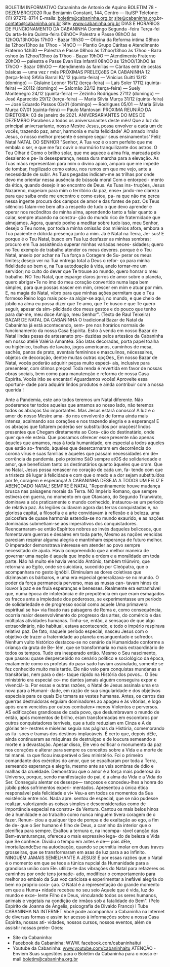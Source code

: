 BOLETIM INFORMATIVO 
Cabaninha de Antonio de Aquino 
BOLETIM 78 - DEZEMBRO/2020 
Rua Benjamin Constant, 144, Centro — Itu/SP 
Telefone: (11) 97276-8714 
E-mails: boletim@cabaninha.org.br 
site@cabaninha.org.br- contato@cabaninha.org.br 
Site: www.cabaninha.org.br 
DIAS E HORÁRIOS DE FUNCIONAMENTO DA CABANINHA 
Domingo 
Segunda -feira 
Terça-fei 
Qu arta-fe ira 
Quinta-feira 
09hOO• Palestra e Passe 
08hOO às 12hOO/13hOOàs 17h00 - Bazar 
19h30 — Oficina da Reforma intima 
08hoo às 12hoo/13hoo às 17hoo - 
14hOO — Plantio Grupo Cáritas e 
Atendimento Fraterno 
14h30 — Palestra e Passe 
08hoo ás 12hoo/13hoo às 17hoo - Baza 
oshoo às 12hoo/13hoo às 17hoo - Bazar 
19hOO — Atendimento Fraterno 
20hOO — palestra e Passe 
Evan liza Infantil 
08hOO às 12hOO/13hOO às 17hOO - Bazar 
09hOO — Atendimento às famílias — Cáritas 
entr de cestas básicas — uma vez r mês 
PRÓXIMAS PRELEÇóES DA CABANINHA 
12 (terça-feira) SAVia Barral 
IO/ 12 (quinta-feira) — Vinícius Guitti 
13/12 (domingo) — Gislaine Leonor 
15/12 (terça-feira) — Laís Soler 
17112 (quinta-feira) — 
20112 (domingo) — Salomão 
22/12 (terça-feira) — Suely Montenegro 
24/12 (quinta-feira) — Zezinho Rodrigues 
27112 (domingo) — José Aparecido 
29/12 (terça-feira) — Maria Silvia Murça 
31/12 (quinta-feira) — José Eduardo Passos 
03/01 (domingo) — Rodrigues 
05/01 — Maria Silvia Murça 
07/01 (quinta-feira) — Paulo Mantovani 
PRÓXIMA REUNIÃO DA DIRETORIA: 03 de janeiro de 2021. 
ANIVERSARIANTES DO MES DE DEZEMBRO 
Parabéns a todos os aniversariantes deste mês! 
Que a luz do principal aniversariante, nosso Mestre Jesus, possa 
envolver a cada um de vocês, trazendo paz, amor, harmonia e 
muita felicidade' AO amado irmão Jesus, o nosso melhor presente 
é sempre seguir seus ensinamentos' 
Feliz Natal 
NATAL OO SENHOR 
"Senhor, A Tua voz é o som perfeito que me embala o ser, e que me 
faz ouvir o murmúrio tranquilizante dos astros. O Teu Olhar é Como o 
brilho solar, que me aquece a alma fria, marcada pelo desalento e pe- 
Ia desesperança, nessa dura marcha para a elevação. As Tuas mãos 
representam para mim o divino apoio, amparo que me impede de 
tombar, fragilizado como estou, nos rumos em que me vejo, ante a 
necessidade de subir. As Tuas pegadas indicam-me as trilhas por onde 
devo me orientar nessa ausência de bússola moral Com o entorpeci- 
mento da ética, quando desejo ir ao encontro de Deus. As Tuas ins- 
truções, Jesus Nazareno, mapeiam para mim o território da paz, ense• 
jando-me clareza para que saiba onde me encontro e como estou, pa- 
ra que não me perca nessa ingente procura dos campos de amor e 
das fontes de paz. Os Teus silêncios falam-me bem alto a respeito de 
tudo o que devo aprender e operar nos recônditos de minha alma, 
aprendendo tanto a falar quanto a calar, sempre atuando na constru- 
ção do mundo rico de fraternidade que almejamos. Agora, quando 
ponho a meditar sobre tudo isso, meu Senhor, desejo o 
Teu nome, por toda a minha omissão dos milénios afora, embora a 
Tua paciente e dúlcida presença junto a mim. Já é Natal na Terra, Je- 
sus! E porque é o Teu Natal, busco em Tua luz desfazer as minhas 
sombras; procuro em Tua assistência superar minhas variadas neces- 
sidades; quero no Teu exemplo de trabalho atender os meus deveres. 
porque é o Teu Natal, anseio por achar na Tua força a Coragem de Su- 
perar os meus limites; desejo ver na Tua entrega total a Deus o refor- 
ço para minha fidelidade ao bem e, na Tua autodoação à vida, anelo 
tornar-me um servidor; no culto do dever que Te trouxe ao mundo, 
quero honrar o meu trabalho. NO Teu Natal, que esparge claros jorros 
de amor sobre o planeta, quero abrigar•Te no imo do meu coração 
convertido numa lapa bem simples, para que possas nascer em mim, 
crescer em mim e atuar por mim. E, na magia do Natal, vibro para 
que minhas ações permitam que o Teu formoso Reino logo mais pos- 
sa alojar-se aqui, no mundo, e que cheio de júbilo na alma eu possa 
dizer que Te amo, que Te busco e que Te quero seguir, apesar da sim- 
plicidade dos meus gestos e do pouco que tenho para dar-me, meu 
doce Amigo, meu Senhor". 
(Texto de Raul Teixeira) 
BAZAR DE NATAL DA CABANINHA 
O tradicional Bazar de Natal da Cabaninha já está acontecendo, sem- 
pre nos horários normais de funcionamento da nossa Casa Espírita. 
Estio à venda em nosso Bazar de Natal lindas pesas de artesanato pro- 
duzidas pelos artesãos da Cabaninha em nosso ateliê Valéria Amantéa. 
São latas decoradas, porta papel toalha ou higiénico, toalhas de lavabo, 
jogos americanos, caminhos de mesa, sachês, panos de prato, aventais 
femininos e masculinos, nécessaires, objetos de decoração, dentre 
muitas outras opçOes_ 
Em nosso Bazar de Natal, vocês poderão adquirir peças muito especi- 
ais, inclusive para presentear, com ótimos preços! 
Toda renda é revertida em favor de nossas obras sociais, bem como 
para manutenção e reforma de nossa Casa Espírita. 
Vocês irão se encantar! Aguardamos vocês! Aproveite essa oportuni- 
dade para adquirir lindos produtos e ainda contribuir com a nossa 
querida ! 

Ante a Pandemia, este ano todos teremos um Natal diferente. 
Não poderemos ter todos aqueles que amamos ao nosso lado, 
não teremos todos os abraços tão importantes. 
Mas Jesus estará conosco! A luz e o amor do nosso Mestre ama- 
do nos envolverão de forma ainda mais intensa, acalmando 
sos corações e nos trazendo alegria e a esperança! 
E os abraços que faltarem poderão ser substituídos por orações! 
lindos presentes que Chegam diretamente ao Cora- 
cão do destinatário, onde quer que ele esteia. Que possamos 
oferecer esse presente não apenas àqueles que amamos, mas à 
toda humanidade, em especial a todos aqueles que estão so- 
frendo, àqueles que desercarnaram em decorrência do corona 
vírus e suas famílias e àqueles que passam necessidades em de• 
corrência da pandemia. pelo próximo SáO sempre atOS 
de solidariedade e amor, que beneficiam tanto os destinatários 
quanto àqueles que oram. 
Que no Natal, Jesus possa renascer no coração de cada um, fa- 
tendo com que a tristeza dê lugar à felicidade e com que o medo 
e a dor sejam substituídos por fé, coragem e esperança! 
A CABANINHA DESEJA A TODOS UM FELIZ E ABENÇOADO NATAL! 
SEMPRE É NATAL 
"Repentinamente houve mudança brusca nas paisagens morais da 
Terra. NO Império Romano, que sempre estivera em guerra, no 
momento em que Otaviano, do Segundo Triunvirato, dominava a 
sós praticamente o mundo conhecido, instaurou-se um periodo de 
relativa paz. As legiões cuidavam agora das terras conquistadas e, 
na gloriosa capital, a filosofia e a arte convidavam à reflexão e á 
beleza. uma psicosfera de quase harmonia estendia-se no mundo 
exaurido, e as nações dominadas submetiam-se aos imperativos 
dos conquistadores. Reencarnaram-se então Espíritos nobres ao 
invés daqueles belicosos, que fomentavam guerras e desaires em 
toda parte, Mesmo as nações vencidas pareciam respirar alguma 
alegria e mantinham esperança de futuro melhor. O imperador 
demonstrava interesse em atender ao povo sempre necessitado 
de ajuda. Havia compreendido que a melhor maneira de governar 
uma nação é aquela que impõe a ordem e a moralidade em toda 
parte. Não há muito ele havia vencido António, também triúnviro, 
que retornara ao Egito, onde se suicidara, sucedido por Cleópatra, 
que o acompanhara no gesto ignóbil. Diminuíam as dores coletivas 
que dizimavam os bárbaros, e uma era especial generalizava-se no 
mundo. O poder da força permanecia perverso, mas as musas can- 
tavam hinos de louvor à paz e se fruía esperanças e benesses. 
Realmente era estranhável que, numa época de intolerância e de 
prepotência em que eram esmagados os fracos ante a impiedade 
dos poderosos, se experimentasse um período de solidariedade e 
de progresso social como aquele Uma primavera espiritual se ha• 
via fixado nas paisagens de Roma e, como consequência, ocorria 
maior desenvolvimento do progresso das artes, do comércio e das 
múltiplas atividades humanas. Tinha-se, então, a sensaçao de que 
algo extraordinário, não habitual, estava acontecendo, e todo o 
império respirava relativa paz. De fato, naquele período especial, 
nasceu Jesus com o objetivo de trazer a fraternidade ao planeta 
ensanguentado e sofredor. Nenhum vulto histórico destacou-se 
no cenário da Humanidade conforme a criança da gruta de Be- 
lém, que se transformaria no mais extraordinário de todos os 
tempos. Tudo era inesperado então. 
Mesmo o Seu nascimento, que passou quase despercebido no cenário 
político e sociológico da época, exatamente como os profetas do pas• 
sado haviam assinalado, somente se fez conhecido muito mais tarde. 
Ele não veio para conquistas mundanas e transitórias, nem para o des- 
taque rápido na História dos povos... O Seu ministério era especial co- 
mo dantes jamais alguém conseguira expor e vivenciá-lo. Por essas e 
outras razões, o Natal de Jesus assinala uma era nova para a Humani- 
dade, em razão de sua singularidade e dos objetivos especiais para os 
quais Ele tomara as vestes humanas. 
Antes, os carros das guerras destruidoras erguiam dominadores ao 
apogeu e às vitórias, e logo após eram vencidos por outros combaten• 
menos Violentos e perversos. AS edificações grandiosas de cada 
povo, que deslumbravam o mundo de então, após momentos de brilho, 
eram transformadas em escombros por outros conquistadores terríveis, 
que a tudo reduziam em Cinza e A de glórias ter- 
restres e misérias seguia nas páginas da História, comemorando as ilu- 
soes e tramas dos destinos implacáveis. É certo que, depois dEIe, ainda 
continuaram as máquinas de destruiçao e de loucura semeando a 
morte e a devastação. 
Apesar disso, Ele veio edificar o monumento da paz nos corações e 
alterar para sempre os conceitos sobre a Vida e a morte de tal manei. 
ra que ficou insuperável o Seu ministério. 
Foi o primeiro comandante dos exércitos do amor, que se espalharam 
por toda a Terra, semeando esperança e alegria, mesmo ante as 
veis sombras de ódio e malhas da crueldade. Demonstrou que o amor 
é a força mais poderosa do Universo, porque, sendo manifestação do 
pai, é a alma da Vida e a Vida do Ser. Conseguiu alentar os desespe— 
rançosos e concedeu-lhes a honra do júbilo pelos sofrimentos experi- 
mentados. Apresentou a única ética responsável pela felicidade e vi• 
Veu-a em todos os momentos da Sua existência entre nós. Nada apre. 
sentou de especial, que se não pudesse realizar, valorizando as coisas 
simples e desconsideradas como de importância especial na constru• 
da Ventura. Cantou os mais belos hinos de à humildade 
e ao trabalho como nunca ninguém tivera coragem de o fazer. Renun- 
ciou a qualquer tipo de pompa e de exaltação ao ego, a fim de de- 
que o Ser humano é filho de Deus, a caminho da 
interior que o plenifica para sempre. Exaltou a ternura e, na incompa- 
rável canção das Bem-aventuranças, ofereceu o mais expressivo lega- 
do de beleza e Vida que Se conhece. Dividiu o tempo em antes e de— 
pois dEIe, imortalizandcEse na autodoação, quando se permitiu imolar 
em duas traves grosseiras, que se transformaram em asas de luz para 
a ao Infinito. 
NINGUÉM JAMAIS SEMELHANTE A JESUS! 
É por essas razões que o Natal é o momento em que se tece a túnica 
nupcial da Humanidade para a grandiosa união com Ele. utiliza-te das 
vibrações do Natal para refazeres os caminhos por onde tens jornade- 
ado, modificar o comportamento para melhor ao embalo da Sua voz 
cariciosa e experimentar a inefável alegria do bem no próprio cora- 
çao. O Natal é a representação do grande momento em que a Huma• 
nidade recebeu no seu seio Aquele que é vida, luz do mundo e exce- 
lente Filho de Deus, vinculando todos os seres humanos, animais e 
vegetais na condição de irmãos sob a fatalidade do Bem". 
(Pelo Espírito de Joanna de Ângelis, psicografia de Divaldo Franco) 
I Tube 
CABANINHA NA INTERNET 
Você pode acompanhar a Cabaninha na Internet de diversas formas e 
assim ter acesso à informaçóes sobre a nossa Casa Espirita, nossas ati- 
vidades, nossos cursos, nossos eventos, além de assistir nossas prele- 
Góes: 
- Site da Cabaninha: 
- Facebook da Cabaninha: WWW. facebook.com/cabaninhaitu/ 
- Youtube da Cabaninha: www.youtube.com/cabaninhaitu 
ATENÇÃO - Enviem Suas sugestões para o Boletim da Cabaninha para 
o nosso e-mail boletim@cabaninha.org.br 